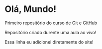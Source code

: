 # Olá, Mundo!
 Primeiro repositório do curso de Git e GitHub

 Repositório criado durente uma aula ao vivo!

 Essa linha eu adicionei diretamente do site!
